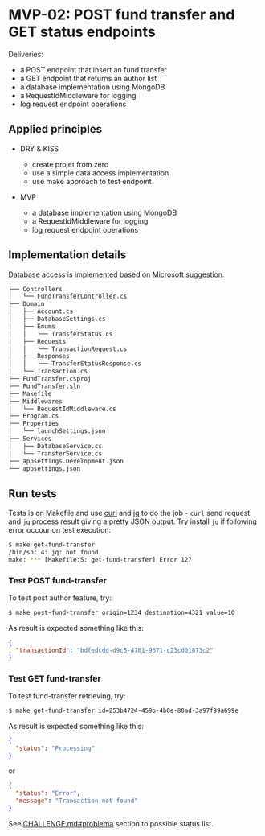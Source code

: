 # MVP-02: POST fund transfer and GET status endpoints

Deliveries:

 * a POST endpoint that insert an fund transfer
 * a GET endpoint that returns an author list
 * a database implementation using MongoDB
 * a RequestIdMiddleware for logging
 * log request endpoint operations

## Applied principles

 * DRY & KISS

   * create projet from zero
   * use a simple data access implementation
   * use make approach to test endpoint
 
 * MVP
 
   * a database implementation using MongoDB
   * a RequestIdMiddleware for logging
   * log request endpoint operations

## Implementation details

Database access is implemented based on [Microsoft suggestion](https://learn.microsoft.com/en-us/aspnet/core/tutorials/first-mongo-app?view=aspnetcore-7.0&tabs=visual-studio-code).

``` bash
├── Controllers
│   └── FundTransferController.cs
├── Domain
│   ├── Account.cs
│   ├── DatabaseSettings.cs
│   ├── Enums
│   │   └── TransferStatus.cs
│   ├── Requests
│   │   └── TransactionRequest.cs
│   ├── Responses
│   │   └── TransferStatusResponse.cs
│   └── Transaction.cs
├── FundTransfer.csproj
├── FundTransfer.sln
├── Makefile
├── Middlewares
│   └── RequestIdMiddleware.cs
├── Program.cs
├── Properties
│   └── launchSettings.json
├── Services
│   ├── DatabaseService.cs
│   └── TransferService.cs
├── appsettings.Development.json
└── appsettings.json
```

## Run tests

Tests is on Makefile and use [curl](https://curl.se/) and [jq](https://jqlang.github.io/jq/) to do the job - `curl` send request and `jq` process result giving a pretty JSON output. Try install `jq` if following error occour on test execution:

``` bash
$ make get-fund-transfer
/bin/sh: 4: jq: not found
make: *** [Makefile:5: get-fund-transfer] Error 127
```

### Test POST fund-transfer

To test post author feature, try:

``` bash
$ make post-fund-transfer origin=1234 destination=4321 value=10
```

As result is expected something like this:

``` json
{
  "transactionId": "bdfedcdd-d9c5-4781-9671-c23cd01873c2"
}
```

### Test GET fund-transfer

To test fund-transfer retrieving, try:

``` bash
$ make get-fund-transfer id=253b4724-459b-4b0e-80ad-3a97f99a699e
```

As result is expected something like this:

``` json
{
  "status": "Processing"
}
```
or
``` json
{
  "status": "Error",
  "message": "Transaction not found"
}
```

See [CHALLENGE.md#problema](CHALLENGE.md#problema) section to possible status list.
